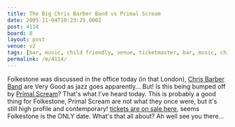 ```yaml
---
title: The Big Chris Barber Band vs Primal Scream
date: 2005-11-04T10:23:25.000Z
post: 4114
board: 8
layout: post
venue: v2
tags: [bar, music, child friendly, venue, ticketmaster, bar, music, child friendly, venue, ticketmaster, folkestone, popex, chris barber band, primal scream]
permalink: /m/4114/
---
```

Folkestone was discussed in the office today (in that London), <a href="/wiki/chris+barber+band">Chris Barber Band</a> are Very Good as jazz goes apparently... But! Is this being bumped off by <a href="/wiki/primal+scream">Primal Scream</a>? That's what I've heard today. This is probably a good thing for Folkestone, Primal Scream are not what they once were, but it's still high profile and contemporary! <a href="http://www.wayahead.com/livegigpopex/price.asp?code=167782&userid=277192625&filler1=livegigpopex">tickets are on sale here</a>, seems Folkestone is the ONLY date. What's that all about? Ah well see you there...

